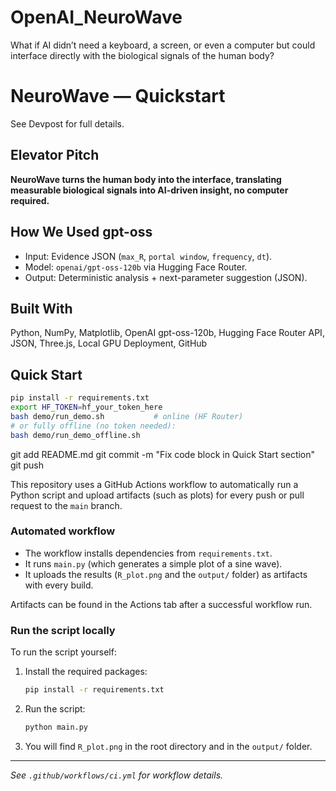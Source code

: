 # OpenAI_NeuroWave
What if AI didn’t need a keyboard, a screen, or even a computer but could interface directly with the biological signals of the human body?
# NeuroWave — Quickstart

See Devpost for full details.

## Elevator Pitch
**NeuroWave turns the human body into the interface, translating measurable biological signals into AI-driven insight, no computer required.**

## How We Used gpt-oss
- Input: Evidence JSON (`max_R`, `portal window`, `frequency`, `dt`).
- Model: `openai/gpt-oss-120b` via Hugging Face Router.
- Output: Deterministic analysis + next-parameter suggestion (JSON).

## Built With
Python, NumPy, Matplotlib, OpenAI gpt-oss-120b, Hugging Face Router API, JSON, Three.js, Local GPU Deployment, GitHub

## Quick Start
```bash
pip install -r requirements.txt
export HF_TOKEN=hf_your_token_here
bash demo/run_demo.sh           # online (HF Router)
# or fully offline (no token needed):
bash demo/run_demo_offline.sh
```
git add README.md
git commit -m "Fix code block in Quick Start section"
git push

This repository uses a GitHub Actions workflow to automatically run a Python script and upload artifacts (such as plots) for every push or pull request to the `main` branch.

### Automated workflow

- The workflow installs dependencies from `requirements.txt`.
- It runs `main.py` (which generates a simple plot of a sine wave).
- It uploads the results (`R_plot.png` and the `output/` folder) as artifacts with every build.

Artifacts can be found in the Actions tab after a successful workflow run.

### Run the script locally

To run the script yourself:

1. Install the required packages:
    ```bash
    pip install -r requirements.txt
    ```
2. Run the script:
    ```bash
    python main.py
    ```
3. You will find `R_plot.png` in the root directory and in the `output/` folder.

---

*See `.github/workflows/ci.yml` for workflow details.*
